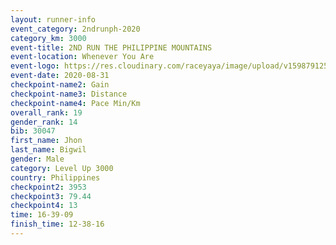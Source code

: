 ```yaml
--- 
layout: runner-info 
event_category: 2ndrunph-2020 
category_km: 3000 
event-title: 2ND RUN THE PHILIPPINE MOUNTAINS 
event-location: Whenever You Are 
event-logo: https://res.cloudinary.com/raceyaya/image/upload/v1598791251/2nd_RUPM_ddesij.jpg 
event-date: 2020-08-31 
checkpoint-name2: Gain 
checkpoint-name3: Distance 
checkpoint-name4: Pace Min/Km 
overall_rank: 19
gender_rank: 14
bib: 30047
first_name: Jhon
last_name: Bigwil
gender: Male
category: Level Up 3000
country: Philippines
checkpoint2: 3953
checkpoint3: 79.44
checkpoint4: 13
time: 16-39-09
finish_time: 12-38-16
--- 
```

